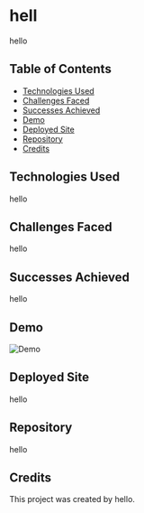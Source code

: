 

# hell

hello

## Table of Contents

- [Technologies Used](#technologies-used)
- [Challenges Faced](#challenges-faced)
- [Successes Achieved](#successes-achieved)
- [Demo](#demo)
- [Deployed Site](#deployed-site)
- [Repository](#repository)
- [Credits](#credits)

## Technologies Used

hello

## Challenges Faced

hello

## Successes Achieved

hello

## Demo

![Demo](hello)

## Deployed Site

hello

## Repository

hello

## Credits

This project was created by hello.
